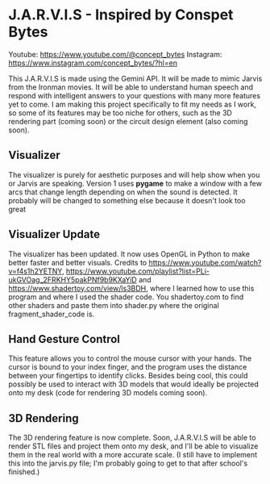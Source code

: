 # J.A.R.V.I.S - Inspired by Conspet Bytes
Youtube: https://www.youtube.com/@concept_bytes
Instagram: https://www.instagram.com/concept_bytes/?hl=en

This J.A.R.V.I.S is made using the Gemini API. It will be made to mimic Jarvis from the Ironman movies. It will be able to understand human speech and respond with intelligent answers to your questions with many more features yet to come. 
I am making this project specifically to fit my needs as I work, so some of its features may be too niche for others, such as the 3D rendering part (coming soon) or the circuit design element (also coming soon). 

## Visualizer 
The visualizer is purely for aesthetic purposes and will help show when you or Jarvis are speaking. Version 1 uses **pygame** to make a window with a few arcs that change length depending on when the sound is detected. It probably will be changed to something else because it doesn't look too great

## Visualizer Update
The visualizer has been updated. It now uses OpenGL in Python to make better faster and better visuals. Credits to https://www.youtube.com/watch?v=f4s1h2YETNY, https://www.youtube.com/playlist?list=PLi-ukGVOag_2FRKHY5pakPNf9b9KXaYiD and https://www.shadertoy.com/view/ls3BDH, where I learned how to use this program and where I used the shader code. You shadertoy.com to find other shaders and paste them into shader.py where the original fragment_shader_code is.

## Hand Gesture Control
This feature allows you to control the mouse cursor with your hands. The cursor is bound to your index finger, and the program uses the distance between your fingertips to identify clicks. Besides being cool, this could possibly be used to interact with 3D models that would ideally be projected onto my desk (code for rendering 3D models coming soon). 

## 3D Rendering
The 3D rendering feature is now complete. Soon, J.A.R.V.I.S will be able to render STL files and project them onto my desk, and I'll be able to visualize them in the real world with a more accurate scale. (I still have to implement this into the jarvis.py file; I'm probably going to get to that after school's finished.)
